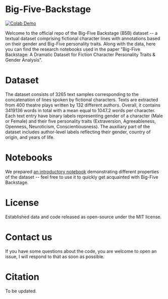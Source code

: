 # Big-Five-Backstage

[colab-demo-image]: https://camo.githubusercontent.com/84f0493939e0c4de4e6dbe113251b4bfb5353e57134ffd9fcab6b8714514d4d1/68747470733a2f2f636f6c61622e72657365617263682e676f6f676c652e636f6d2f6173736574732f636f6c61622d62616467652e737667
[colab-demo-url]: https://colab.research.google.com/drive/1FmvHduvANWCviaA6kLQsnfmbb7nzXHIO?usp=sharing

[![Colab Demo][colab-demo-image]][colab-demo-url]

Welcome to the official repo of the Big-Five Backstage (B5B) dataset -- a textual dataset comprising fictional character lines with annotations based on their gender and Big-Five personality traits. 
Along with the data, here you can find the research notebooks used in the paper "Big-Five Backstage: A Dramatic Dataset for Fiction Character Personality Traits & Gender Analysis".

# Dataset

The dataset consists of 3265 text samples corresponding to the concatenation of lines spoken by fictional characters. Texts are extracted from 400 theatre plays written by 132 different authors. Overall, it contains 3419136 words in total with a mean equal to 1047.2 words per character. Each text entry have binary labels representing gender of a character (Male or Female) and their five personality traits (Extraversion, Agreeableness, Openness, Neuroticism, Conscientiousness). The auxiliary part of the dataset includes author-level labels reflecting their gender, country of origin, and years of life.

# Notebooks

We prepared [an introductory notebook](https://colab.research.google.com/drive/1FmvHduvANWCviaA6kLQsnfmbb7nzXHIO?usp=sharing) demonstrating different properties of the dataset -- feel free to use it to quickly get acquainted with Big-Five Backstage.

# License

Established data and code released as open-source under the MIT license.

# Contact us

If you have some questions about the code, you are welcome to open an issue, I will respond to that as soon as possible.

# Citation

To be updated.

```
```
